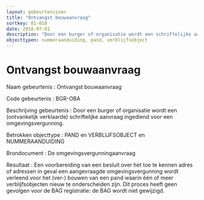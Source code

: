 ```yaml
---
layout: gebeurtenissen
title: "Ontvangst bouwaanvraag"
sortkey: 01-010
date: 2018-07-01
description: "Door een burger of organisatie wordt een schriftelijke aanvraag ingediend voor een omgevingsvergunning."
objecttypen: nummeraanduiding, pand, verblijfsobject
---
```


# Ontvangst bouwaanvraag

Naam gebeurtenis
: Ontvangst bouwaanvraag

Code gebeurtenis
: BGR-OBA

Beschrijving gebeurtenis
: Door een burger of organisatie wordt een (ontvankelijk verklaarde) schriftelijke aanvraag ingediend voor een omgevingsvergunning.

Betrokken objecttype
: PAND en VERBLIJFSOBJECT en NUMMERAANDUIDING

Brondocument
: De omgevingsvergunningaanvraag

Resultaat
: Een voorbereiding van een besluit over het toe te kennen adres of adressen in geval een aangevraagde omgevingsvergunning wordt verleend voor het (ver-) bouwen van een pand waarin één of meer verblijfsobjecten nieuw te onderscheiden zijn. Dit proces heeft geen gevolgen voor de BAG registratie: de BAG wordt niet gewijzigd.
